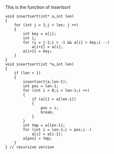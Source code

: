 This is the function of insertsort

    void insertsort(int* a,int len)
    {
        for (int j = 1;j < len; j ++)
        {
            int key = a[j];
            int i;
            for (i = j-1;i > -1 && a[i] > key;i --)
                a[i+1] = a[i];
            a[i+1] = key;
        }
    }
    void insertsort(int *a,int len)
    {
        if (len > 1)
        {
            insertsort(a,len-1);
            int pos = len-1;
            for (int i = 0;i < len-1;i ++)
            {
                if (a[i] > a[len-1])
                {   
                    pos = i;
                    break;
                }
            }
            int tmp = a[len-1];
            for (int i = len-1;i > pos;i--)
                a[i] = a[i-1];
            a[pos] = tmp;
        }
    } // recursive version
